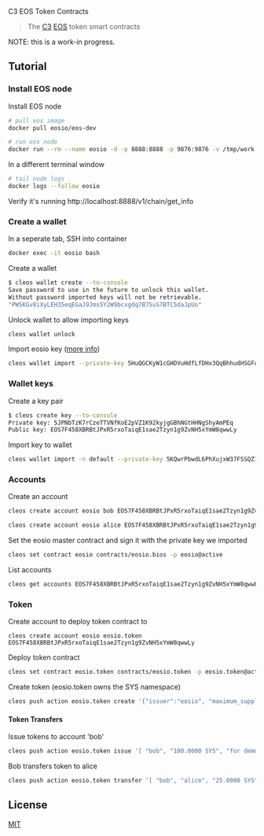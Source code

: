 C3 EOS Token Contracts

> The [C3](https://github.com/c3systems/c3-go) [EOS](https://github.com/EOSIO/eos) token smart contracts

NOTE: this is a work-in progress.

## Tutorial

### Install EOS node

Install EOS node

```bash
# pull eos image
docker pull eosio/eos-dev

# run eos node
docker run --rm --name eosio -d -p 8888:8888 -p 9876:9876 -v /tmp/work:/work -v /tmp/eosio/data:/mnt/dev/data -v /tmp/eosio/config:/mnt/dev/config eosio/eos-dev  /bin/bash -c "nodeos -e -p eosio --plugin eosio::producer_plugin --plugin eosio::history_plugin --plugin eosio::chain_api_plugin --plugin eosio::history_api_plugin --plugin eosio::http_plugin -d /mnt/dev/data --config-dir /mnt/dev/config --http-server-address=0.0.0.0:8888 --access-control-allow-origin=* --contracts-console --http-validate-host=false"
```

In a different terminal window

```bash
# tail node logs
docker logs --follow eosio
```

Verify it's running http://localhost:8888/v1/chain/get_info

### Create a wallet

In a seperate tab, SSH into container

```bash
docker exec -it eosio bash
```

Create a wallet

```bash
$ cleos wallet create --to-console
Save password to use in the future to unlock this wallet.
Without password imported keys will not be retrievable.
"PW5KGv8iXyLEH35eqEGaJ9Jms5Y2W9bcxgdq7B75uS7BTC5daJpUo"
```

Unlock wallet to allow importing keys

```bash
cleos wallet unlock
```

Import eosio key ([more info](https://github.com/EOSIO/eos/issues/4154#issuecomment-397820824))

```bash
cleos wallet import --private-key 5HuQGCKyW1cGHDVuHdfLfDHx3QqBhhudHSGFu9NCMSGkg3e6dnk
```

### Wallet keys

Create a key pair

```bash
$ cleos create key --to-console
Private key: 5JPNbTzK7rCzeTTVNfKoE2pVZ1K92kyjgGBhNGtHHNgShyAmPEq
Public key: EOS7F458XBRBtJPxR5rxoTaiqE1sae2Tzyn1g9ZvNH5xYmW8qwwLy
```

Import key to wallet

```bash
cleos wallet import -n default --private-key 5KQwrPbwdL6PhXujxW37FSSQZ1JiwsST4cqQzDeyXtP79zkvFD3
```

### Accounts

Create an account

```bash
cleos create account eosio bob EOS7F458XBRBtJPxR5rxoTaiqE1sae2Tzyn1g9ZvNH5xYmW8qwwLy
```

```bash
cleos create account eosio alice EOS7F458XBRBtJPxR5rxoTaiqE1sae2Tzyn1g9ZvNH5xYmW8qwwLy
```

Set the eosio master contract and sign it with the private key we imported

```bash
cleos set contract eosio contracts/eosio.bios -p eosio@active
```

List accounts

```bash
cleos get accounts EOS7F458XBRBtJPxR5rxoTaiqE1sae2Tzyn1g9ZvNH5xYmW8qwwLy
```

### Token

Create account to deploy token contract to

```
cleos create account eosio eosio.token EOS7F458XBRBtJPxR5rxoTaiqE1sae2Tzyn1g9ZvNH5xYmW8qwwLy
```

Deploy token contract

```bash
cleos set contract eosio.token contracts/eosio.token -p eosio.token@active
```

Create token (eosio.token owns the SYS namespace)

```bash
cleos push action eosio.token create '{"issuer":"eosio", "maximum_supply":"1000000000.0000 SYS"}' -p eosio.token@active
```

#### Token Transfers

Issue tokens to account 'bob'

```bash
cleos push action eosio.token issue '[ "bob", "100.0000 SYS", "for demo" ]' -p eosio@active
```

Bob transfers token to alice

```bash
cleos push action eosio.token transfer '[ "bob", "alice", "25.0000 SYS", "m" ]' -p bob@active
```

## License

[MIT](LICENSE)
